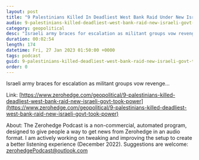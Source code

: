 ```yaml
---
layout: post
title: "9 Palestinians Killed In Deadliest West Bank Raid Under New Israeli Govt"
audio: 9-palestinians-killed-deadliest-west-bank-raid-new-israeli-govt-took-power-0
category: geopolitical
desc: "Israeli army braces for escalation as militant groups vow revenge..."
duration: 00:02:54
length: 174
datetime: Fri, 27 Jan 2023 01:50:00 +0000
tags: podcast
guid: 9-palestinians-killed-deadliest-west-bank-raid-new-israeli-govt-took-power-0
order: 0
---
```

Israeli army braces for escalation as militant groups vow revenge...

Link: [https://www.zerohedge.com/geopolitical/9-palestinians-killed-deadliest-west-bank-raid-new-israeli-govt-took-power](https://www.zerohedge.com/geopolitical/9-palestinians-killed-deadliest-west-bank-raid-new-israeli-govt-took-power)

About: The Zerohedge Podcast is a non-commercial, automated program, designed to give people a way to get news from Zerohedge in an audio format.  I am actively working on tweaking and improving the setup to create a better listening experience (December 2022).  Suggestions are welcome: [zerohedgePodcast@outlook.com](mailto:zerohedgePodcast@outlook.com)